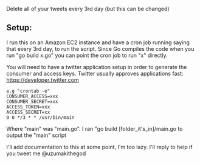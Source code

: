 Delete all of your tweets every 3rd day (but this can be changed)

## Setup:

I run this on an Amazon EC2 instance and have a cron job running saying that every 3rd day, to run the script. 
Since Go compiles the code when you run "go build x.go" you can point the cron job to run "x" directly.

You will need to have a twitter application setup in order to generate the consumer and access keys. Twitter 
usually approves applications fast: https://developer.twitter.com

```
e.g "crontab -e"
CONSUMER_ACCESS=xxx
CONSUMER_SECRET=xxx
ACCESS_TOKEN=xxx
ACCESS_SECRET=xx
0 0 */3 * * /usr/bin/main
```

Where "main" was "main.go". I ran "go build [folder_it's_in]/main.go to output the "main" script


I'll add documentation to this at some point, I'm too lazy. I'll reply to help if you tweet me @uzumakithegod
